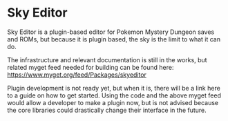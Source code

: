 # Sky Editor #

Sky Editor is a plugin-based editor for Pokemon Mystery Dungeon saves and ROMs, but because it is plugin based, the sky is the limit to what it can do.

The infrastructure and relevant documentation is still in the works, but related myget feed needed for building can be found here: https://www.myget.org/feed/Packages/skyeditor

Plugin development is not ready yet, but when it is, there will be a link here to a guide on how to get started.  Using the code and the above myget feed would allow a developer to make a plugin now, but is not advised because the core libraries could drastically change their interface in the future.